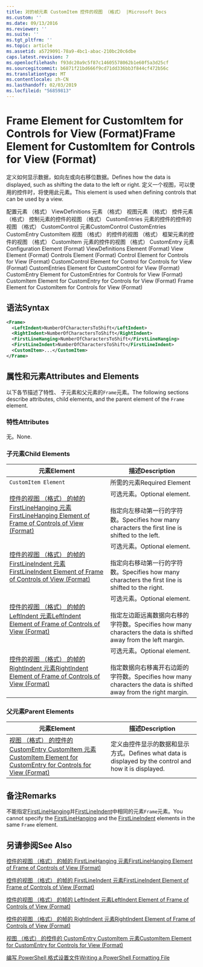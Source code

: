 ```yaml
---
title: 对的帧元素 CustomItem 控件的视图 （格式） |Microsoft Docs
ms.custom: ''
ms.date: 09/13/2016
ms.reviewer: ''
ms.suite: ''
ms.tgt_pltfrm: ''
ms.topic: article
ms.assetid: a5729091-78a9-4bc1-abac-210bc20c6dbe
caps.latest.revision: 7
ms.openlocfilehash: f93dc20a9c5f87c14605578062b1e60f5a3d25cf
ms.sourcegitcommit: b6871f21bd666f9cd71dd336bb3f844cf472b56c
ms.translationtype: MT
ms.contentlocale: zh-CN
ms.lasthandoff: 02/03/2019
ms.locfileid: "56859813"
---
```

# <a name="frame-element-for-customitem-for-controls-for-view-format"></a><span data-ttu-id="a592a-102">Frame Element for CustomItem for Controls for View (Format)</span><span class="sxs-lookup"><span data-stu-id="a592a-102">Frame Element for CustomItem for Controls for View (Format)</span></span>

<span data-ttu-id="a592a-103">定义如何显示数据，如向左或向右移位数据。</span><span class="sxs-lookup"><span data-stu-id="a592a-103">Defines how the data is displayed, such as shifting the data to the left or right.</span></span> <span data-ttu-id="a592a-104">定义一个视图，可以使用的控件时，将使用此元素。</span><span class="sxs-lookup"><span data-stu-id="a592a-104">This element is used when defining controls that can be used by a view.</span></span>

<span data-ttu-id="a592a-105">配置元素 （格式） ViewDefinitions 元素 （格式） 视图元素 （格式） 控件元素 （格式） 控制元素的控件的视图 （格式） CustomEntries 元素的控件的控件的视图 （格式） CustomControl 元素CustomControl CustomEntries CustomEntry CustomItem 视图 （格式） 的控件的视图 （格式） 框架元素的控件的视图 （格式） CustomItem 元素的控件的视图 （格式） CustomEntry 元素</span><span class="sxs-lookup"><span data-stu-id="a592a-105">Configuration Element (Format) ViewDefinitions Element (Format) View Element (Format) Controls Element (Format) Control Element for Controls for View (Format) CustomControl Element for Control for Controls for View (Format) CustomEntries Element for CustomControl for View (Format) CustomEntry Element for CustomEntries for Controls for View (Format) CustomItem Element for CustomEntry for Controls for View (Format) Frame Element for CustomItem for Controls for View (Format)</span></span>

## <a name="syntax"></a><span data-ttu-id="a592a-106">语法</span><span class="sxs-lookup"><span data-stu-id="a592a-106">Syntax</span></span>

```xml
<Frame>
  <LeftIndent>NumberOfCharactersToShift</LeftIndent>
  <RightIndent>NumberOfCharactersToShift</RightIndent>
  <FirstLineHanging>NumberOfCharactersToShift</FirstLineHanging>
  <FirstLineIndent>NumberOfCharactersToShift</FirstLineIndent>
  <CustomItem>...</CustomItem>
</Frame>
```

## <a name="attributes-and-elements"></a><span data-ttu-id="a592a-107">属性和元素</span><span class="sxs-lookup"><span data-stu-id="a592a-107">Attributes and Elements</span></span>

<span data-ttu-id="a592a-108">以下各节描述了特性、 子元素和父元素的`Frame`元素。</span><span class="sxs-lookup"><span data-stu-id="a592a-108">The following sections describe attributes, child elements, and the parent element of the `Frame` element.</span></span>

### <a name="attributes"></a><span data-ttu-id="a592a-109">特性</span><span class="sxs-lookup"><span data-stu-id="a592a-109">Attributes</span></span>

<span data-ttu-id="a592a-110">无。</span><span class="sxs-lookup"><span data-stu-id="a592a-110">None.</span></span>

### <a name="child-elements"></a><span data-ttu-id="a592a-111">子元素</span><span class="sxs-lookup"><span data-stu-id="a592a-111">Child Elements</span></span>

|<span data-ttu-id="a592a-112">元素</span><span class="sxs-lookup"><span data-stu-id="a592a-112">Element</span></span>|<span data-ttu-id="a592a-113">描述</span><span class="sxs-lookup"><span data-stu-id="a592a-113">Description</span></span>|
|-------------|-----------------|
|`CustomItem Element`|<span data-ttu-id="a592a-114">所需的元素</span><span class="sxs-lookup"><span data-stu-id="a592a-114">Required Element</span></span>|
|[<span data-ttu-id="a592a-115">控件的视图 （格式） 的帧的 FirstLineHanging 元素</span><span class="sxs-lookup"><span data-stu-id="a592a-115">FirstLineHanging Element of Frame of Controls of View (Format)</span></span>](./firstlinehanging-element-for-frame-for-controls-for-view-format.md)|<span data-ttu-id="a592a-116">可选元素。</span><span class="sxs-lookup"><span data-stu-id="a592a-116">Optional element.</span></span><br /><br /> <span data-ttu-id="a592a-117">指定向左移动第一行的字符数。</span><span class="sxs-lookup"><span data-stu-id="a592a-117">Specifies how many characters the first line is shifted to the left.</span></span>|
|[<span data-ttu-id="a592a-118">控件的视图 （格式） 的帧的 FirstLineIndent 元素</span><span class="sxs-lookup"><span data-stu-id="a592a-118">FirstLineIndent Element of Frame of Controls of View (Format)</span></span>](./firstlineindent-element-for-frame-for-controls-for-view-format.md)|<span data-ttu-id="a592a-119">可选元素。</span><span class="sxs-lookup"><span data-stu-id="a592a-119">Optional element.</span></span><br /><br /> <span data-ttu-id="a592a-120">指定向右移动第一行的字符数。</span><span class="sxs-lookup"><span data-stu-id="a592a-120">Specifies how many characters the first line is shifted to the right.</span></span>|
|[<span data-ttu-id="a592a-121">控件的视图 （格式） 的帧的 LeftIndent 元素</span><span class="sxs-lookup"><span data-stu-id="a592a-121">LeftIndent Element of Frame of Controls of View (Format)</span></span>](./leftindent-element-for-frame-for-controls-for-view-format.md)|<span data-ttu-id="a592a-122">可选元素。</span><span class="sxs-lookup"><span data-stu-id="a592a-122">Optional element.</span></span><br /><br /> <span data-ttu-id="a592a-123">指定左边距远离数据向右移的字符数。</span><span class="sxs-lookup"><span data-stu-id="a592a-123">Specifies how many characters the data is shifted away from the left margin.</span></span>|
|[<span data-ttu-id="a592a-124">控件的视图 （格式） 的帧的 RightIndent 元素</span><span class="sxs-lookup"><span data-stu-id="a592a-124">RightIndent Element of Frame of Controls of View (Format)</span></span>](./rightindent-element-for-frame-for-controls-for-view-format.md)|<span data-ttu-id="a592a-125">可选元素。</span><span class="sxs-lookup"><span data-stu-id="a592a-125">Optional element.</span></span><br /><br /> <span data-ttu-id="a592a-126">指定数据向右移离开右边距的字符数。</span><span class="sxs-lookup"><span data-stu-id="a592a-126">Specifies how many characters the data is shifted away from the right margin.</span></span>|

### <a name="parent-elements"></a><span data-ttu-id="a592a-127">父元素</span><span class="sxs-lookup"><span data-stu-id="a592a-127">Parent Elements</span></span>

|<span data-ttu-id="a592a-128">元素</span><span class="sxs-lookup"><span data-stu-id="a592a-128">Element</span></span>|<span data-ttu-id="a592a-129">描述</span><span class="sxs-lookup"><span data-stu-id="a592a-129">Description</span></span>|
|-------------|-----------------|
|[<span data-ttu-id="a592a-130">视图 （格式） 的控件的 CustomEntry CustomItem 元素</span><span class="sxs-lookup"><span data-stu-id="a592a-130">CustomItem Element for CustomEntry for Controls for View (Format)</span></span>](./customitem-element-for-customentry-for-controls-for-view-format.md)|<span data-ttu-id="a592a-131">定义由控件显示的数据和显示方式。</span><span class="sxs-lookup"><span data-stu-id="a592a-131">Defines what data is displayed by the control and how it is displayed.</span></span>|

## <a name="remarks"></a><span data-ttu-id="a592a-132">备注</span><span class="sxs-lookup"><span data-stu-id="a592a-132">Remarks</span></span>

<span data-ttu-id="a592a-133">不能指定[FirstLineHanging](./firstlinehanging-element-for-frame-for-controls-for-view-format.md)并[FirstLineIndent](./firstlineindent-element-for-frame-for-controls-for-view-format.md)中相同的元素`Frame`元素。</span><span class="sxs-lookup"><span data-stu-id="a592a-133">You cannot specify the [FirstLineHanging](./firstlinehanging-element-for-frame-for-controls-for-view-format.md) and the [FirstLineIndent](./firstlineindent-element-for-frame-for-controls-for-view-format.md) elements in the same `Frame` element.</span></span>

## <a name="see-also"></a><span data-ttu-id="a592a-134">另请参阅</span><span class="sxs-lookup"><span data-stu-id="a592a-134">See Also</span></span>

[<span data-ttu-id="a592a-135">控件的视图 （格式） 的帧的 FirstLineHanging 元素</span><span class="sxs-lookup"><span data-stu-id="a592a-135">FirstLineHanging Element of Frame of Controls of View (Format)</span></span>](./firstlinehanging-element-for-frame-for-controls-for-view-format.md)

[<span data-ttu-id="a592a-136">控件的视图 （格式） 的帧的 FirstLineIndent 元素</span><span class="sxs-lookup"><span data-stu-id="a592a-136">FirstLineIndent Element of Frame of Controls of View (Format)</span></span>](./firstlineindent-element-for-frame-for-controls-for-view-format.md)

[<span data-ttu-id="a592a-137">控件的视图 （格式） 的帧的 LeftIndent 元素</span><span class="sxs-lookup"><span data-stu-id="a592a-137">LeftIndent Element of Frame of Controls of View (Format)</span></span>](./leftindent-element-for-frame-for-controls-for-view-format.md)

[<span data-ttu-id="a592a-138">控件的视图 （格式） 的帧的 RightIndent 元素</span><span class="sxs-lookup"><span data-stu-id="a592a-138">RightIndent Element of Frame of Controls of View (Format)</span></span>](./rightindent-element-for-frame-for-controls-for-view-format.md)

[<span data-ttu-id="a592a-139">视图 （格式） 的控件的 CustomEntry CustomItem 元素</span><span class="sxs-lookup"><span data-stu-id="a592a-139">CustomItem Element for CustomEntry for Controls for View (Format)</span></span>](./customitem-element-for-customentry-for-controls-for-view-format.md)

[<span data-ttu-id="a592a-140">编写 PowerShell 格式设置文件</span><span class="sxs-lookup"><span data-stu-id="a592a-140">Writing a PowerShell Formatting File</span></span>](./writing-a-powershell-formatting-file.md)
